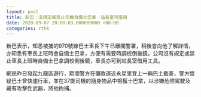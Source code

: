 ```yaml
---
layout: post
title: 新巴：沒規定或禁止司機自備士巴拿　站長室可借用
date: 2020-09-07 20:08:03.000000000 +08:00
categories: rthk
---
```


新巴表示，知悉被捕的970號線巴士車長下午已離開警署，稍後會向他了解詳情，亦知悉有車長上班時會自備士巴拿，方便有需要時調校倒後鏡，公司沒有規定或禁止車長上班時自備士巴拿調校倒後鏡，車長亦可到站長室借用工具。

網民昨日發起九龍區遊行，期間警方在彌敦道近永星里登上一輛巴士截查，警方懷疑巴士曾快速行車，並在37歲司機的隨身物品中檢獲士巴拿，以涉嫌危險駕駛及藏有攻擊性武器，將他拘捕。
